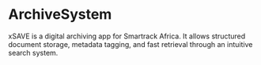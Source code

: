 # ArchiveSystem
xSAVE is a digital archiving app for Smartrack Africa. It allows structured document storage, metadata tagging, and fast retrieval through an intuitive search system.

